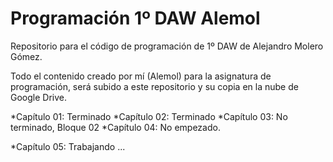 # Programación 1º DAW Alemol
Repositorio para el código de programación de 1º DAW de Alejandro Molero Gómez.

Todo el contenido creado por mí (Alemol) para la asignatura de programación, será subido a este repositorio y su copia en la nube de Google Drive. 


*Capítulo 01: Terminado
*Capítulo 02: Terminado
*Capítulo 03: No terminado, Bloque 02
*Capítulo 04: No empezado.

*Capítulo 05: Trabajando ...
